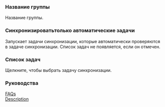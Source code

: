 ### Название группы  
Название группы.  

### Синхронизироватьтолько автоматические задачи  
Запускает задачи синхронизации, которые автоматически проверяются в задаче синхронизации. Список задач не появляется, если он отмечен.  

### Список задач  
Щелкните, чтобы выбрать задачу синхронизации.  

### Руководства  
[FAQs](https://sentaroh.github.io/Documents/SMBSync3/SMBSync3_FAQ_EN.htm)  
[Description](https://sentaroh.github.io/Documents/SMBSync3/SMBSync3_Desc_EN.htm)  
